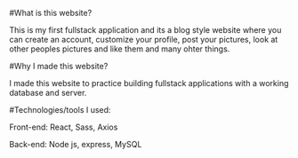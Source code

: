 #What is this website?

This is my first fullstack application and its a blog style website where you can create an account, customize your profile, post your pictures, look at other peoples pictures and like them and many ohter things. 


#Why I made this website?

I made this website to practice building fullstack applications with a working database and server.


#Technologies/tools I used:

Front-end: React, Sass, Axios

Back-end: Node js, express, MySQL
